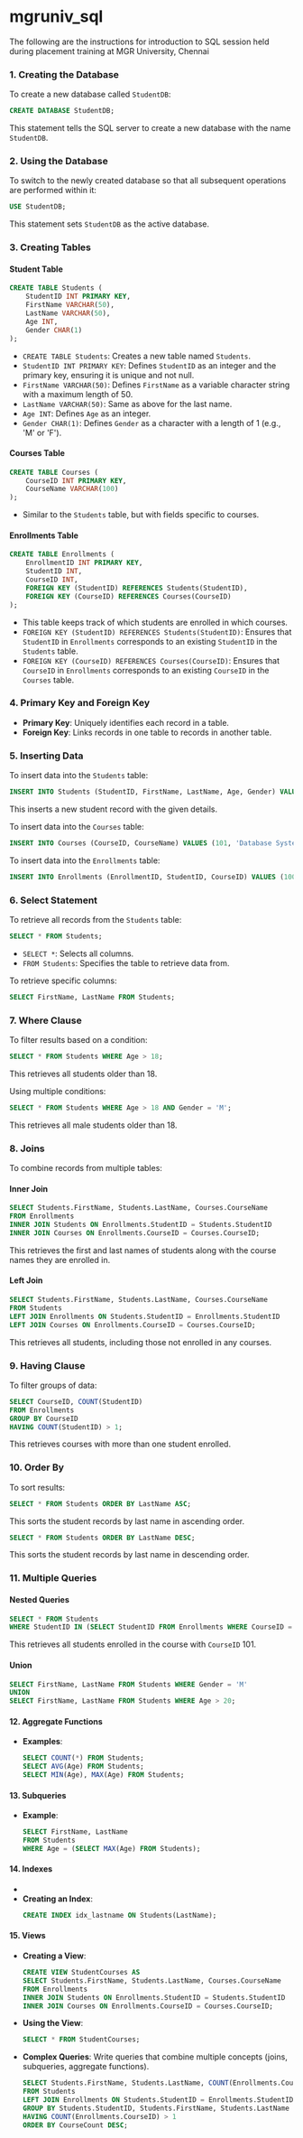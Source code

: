# mgruniv_sql

The following are the instructions for introduction to SQL session held during placement training at MGR University, Chennai

### 1. Creating the Database
To create a new database called `StudentDB`:

```sql
CREATE DATABASE StudentDB;
```

This statement tells the SQL server to create a new database with the name `StudentDB`.

### 2. Using the Database
To switch to the newly created database so that all subsequent operations are performed within it:

```sql
USE StudentDB;
```

This statement sets `StudentDB` as the active database.

### 3. Creating Tables

#### Student Table

```sql
CREATE TABLE Students (
    StudentID INT PRIMARY KEY,
    FirstName VARCHAR(50),
    LastName VARCHAR(50),
    Age INT,
    Gender CHAR(1)
);
```

- `CREATE TABLE Students`: Creates a new table named `Students`.
- `StudentID INT PRIMARY KEY`: Defines `StudentID` as an integer and the primary key, ensuring it is unique and not null.
- `FirstName VARCHAR(50)`: Defines `FirstName` as a variable character string with a maximum length of 50.
- `LastName VARCHAR(50)`: Same as above for the last name.
- `Age INT`: Defines `Age` as an integer.
- `Gender CHAR(1)`: Defines `Gender` as a character with a length of 1 (e.g., 'M' or 'F').

#### Courses Table

```sql
CREATE TABLE Courses (
    CourseID INT PRIMARY KEY,
    CourseName VARCHAR(100)
);
```

- Similar to the `Students` table, but with fields specific to courses.

#### Enrollments Table

```sql
CREATE TABLE Enrollments (
    EnrollmentID INT PRIMARY KEY,
    StudentID INT,
    CourseID INT,
    FOREIGN KEY (StudentID) REFERENCES Students(StudentID),
    FOREIGN KEY (CourseID) REFERENCES Courses(CourseID)
);
```

- This table keeps track of which students are enrolled in which courses.
- `FOREIGN KEY (StudentID) REFERENCES Students(StudentID)`: Ensures that `StudentID` in `Enrollments` corresponds to an existing `StudentID` in the `Students` table.
- `FOREIGN KEY (CourseID) REFERENCES Courses(CourseID)`: Ensures that `CourseID` in `Enrollments` corresponds to an existing `CourseID` in the `Courses` table.

### 4. Primary Key and Foreign Key
- **Primary Key**: Uniquely identifies each record in a table.
- **Foreign Key**: Links records in one table to records in another table.

### 5. Inserting Data

To insert data into the `Students` table:

```sql
INSERT INTO Students (StudentID, FirstName, LastName, Age, Gender) VALUES (1, 'John', 'Doe', 20, 'M');
```

This inserts a new student record with the given details.

To insert data into the `Courses` table:

```sql
INSERT INTO Courses (CourseID, CourseName) VALUES (101, 'Database Systems');
```

To insert data into the `Enrollments` table:

```sql
INSERT INTO Enrollments (EnrollmentID, StudentID, CourseID) VALUES (1001, 1, 101);
```

### 6. Select Statement

To retrieve all records from the `Students` table:

```sql
SELECT * FROM Students;
```

- `SELECT *`: Selects all columns.
- `FROM Students`: Specifies the table to retrieve data from.

To retrieve specific columns:

```sql
SELECT FirstName, LastName FROM Students;
```

### 7. Where Clause

To filter results based on a condition:

```sql
SELECT * FROM Students WHERE Age > 18;
```

This retrieves all students older than 18.

Using multiple conditions:

```sql
SELECT * FROM Students WHERE Age > 18 AND Gender = 'M';
```

This retrieves all male students older than 18.

### 8. Joins

To combine records from multiple tables:

#### Inner Join

```sql
SELECT Students.FirstName, Students.LastName, Courses.CourseName
FROM Enrollments
INNER JOIN Students ON Enrollments.StudentID = Students.StudentID
INNER JOIN Courses ON Enrollments.CourseID = Courses.CourseID;
```

This retrieves the first and last names of students along with the course names they are enrolled in.

#### Left Join

```sql
SELECT Students.FirstName, Students.LastName, Courses.CourseName
FROM Students
LEFT JOIN Enrollments ON Students.StudentID = Enrollments.StudentID
LEFT JOIN Courses ON Enrollments.CourseID = Courses.CourseID;
```

This retrieves all students, including those not enrolled in any courses.

### 9. Having Clause

To filter groups of data:

```sql
SELECT CourseID, COUNT(StudentID)
FROM Enrollments
GROUP BY CourseID
HAVING COUNT(StudentID) > 1;
```

This retrieves courses with more than one student enrolled.

### 10. Order By

To sort results:

```sql
SELECT * FROM Students ORDER BY LastName ASC;
```
This sorts the student records by last name in ascending order.


```sql
SELECT * FROM Students ORDER BY LastName DESC;
```

This sorts the student records by last name in descending order.

### 11. Multiple Queries

#### Nested Queries

```sql
SELECT * FROM Students
WHERE StudentID IN (SELECT StudentID FROM Enrollments WHERE CourseID = 101);
```

This retrieves all students enrolled in the course with `CourseID` 101.

#### Union

```sql
SELECT FirstName, LastName FROM Students WHERE Gender = 'M'
UNION
SELECT FirstName, LastName FROM Students WHERE Age > 20;
```


#### 12. Aggregate Functions
- **Examples**:
  ```sql
  SELECT COUNT(*) FROM Students;
  SELECT AVG(Age) FROM Students;
  SELECT MIN(Age), MAX(Age) FROM Students;
  ```

#### 13. Subqueries

- **Example**:
  ```sql
  SELECT FirstName, LastName 
  FROM Students 
  WHERE Age = (SELECT MAX(Age) FROM Students);
  ```

#### 14. Indexes 
- 
- **Creating an Index**:
  ```sql
  CREATE INDEX idx_lastname ON Students(LastName);
  ```

#### 15. Views 
- **Creating a View**:
  ```sql
  CREATE VIEW StudentCourses AS
  SELECT Students.FirstName, Students.LastName, Courses.CourseName
  FROM Enrollments
  INNER JOIN Students ON Enrollments.StudentID = Students.StudentID
  INNER JOIN Courses ON Enrollments.CourseID = Courses.CourseID;
  ```
- **Using the View**:
  ```sql
  SELECT * FROM StudentCourses;
  ```

- **Complex Queries**: Write queries that combine multiple concepts (joins, subqueries, aggregate functions).
  ```sql
  SELECT Students.FirstName, Students.LastName, COUNT(Enrollments.CourseID) AS CourseCount
  FROM Students
  LEFT JOIN Enrollments ON Students.StudentID = Enrollments.StudentID
  GROUP BY Students.StudentID, Students.FirstName, Students.LastName
  HAVING COUNT(Enrollments.CourseID) > 1
  ORDER BY CourseCount DESC;
  ```
